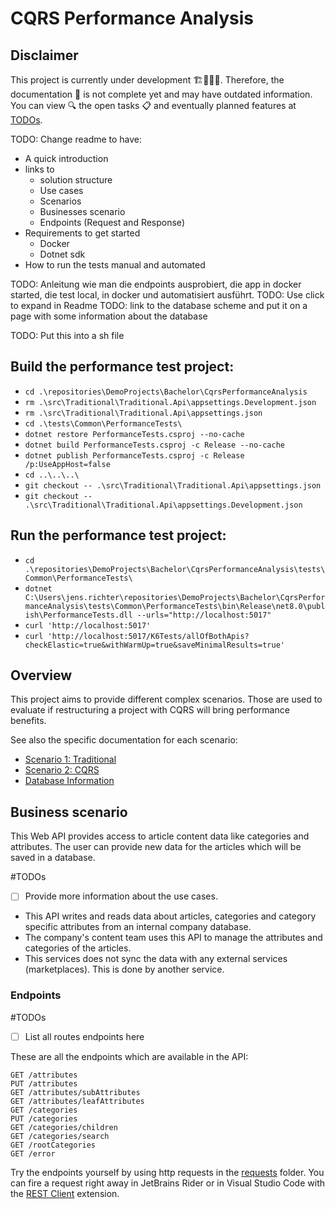 # CQRS Performance Analysis

## Disclaimer

This project is currently under development 🏗👷‍♂️🔨. Therefore, the documentation 📝 is not complete yet and may have outdated information. You can view 🔍 the open tasks 📋 and eventually planned features at [TODOs](./docs/TODOs.md).

TODO: Change readme to have:
- A quick introduction
- links to
    - solution structure
    - Use cases
    - Scenarios
    - Businesses scenario
    - Endpoints (Request and Response)
- Requirements to get started
    - Docker
    - Dotnet sdk
- How to run the tests manual and automated

TODO: Anleitung wie man die endpoints ausprobiert, die app in docker started, die test local, in docker und automatisiert ausführt.
TODO: Use click to expand in Readme
TODO: link to the database scheme and put it on a page with some information about the database

TODO: Put this into a sh file

## Build the performance test project:
- `cd .\repositories\DemoProjects\Bachelor\CqrsPerformanceAnalysis`
- `rm .\src\Traditional\Traditional.Api\appsettings.Development.json`
- `rm .\src\Traditional\Traditional.Api\appsettings.json`
- `cd .\tests\Common\PerformanceTests\`
- `dotnet restore PerformanceTests.csproj --no-cache`
- `dotnet build PerformanceTests.csproj -c Release --no-cache`
- `dotnet publish PerformanceTests.csproj -c Release /p:UseAppHost=false`
- `cd ..\..\..\`
- `git checkout -- .\src\Traditional\Traditional.Api\appsettings.json`
- `git checkout -- .\src\Traditional\Traditional.Api\appsettings.Development.json`

## Run the performance test project:
- `cd .\repositories\DemoProjects\Bachelor\CqrsPerformanceAnalysis\tests\Common\PerformanceTests\`
- `dotnet C:\Users\jens.richter\repositories\DemoProjects\Bachelor\CqrsPerformanceAnalysis\tests\Common\PerformanceTests\bin\Release\net8.0\publish\PerformanceTests.dll --urls="http://localhost:5017"`
- `curl 'http://localhost:5017'`
- `curl 'http://localhost:5017/K6Tests/allOfBothApis?checkElastic=true&withWarmUp=true&saveMinimalResults=true'`

## Overview

This project aims to provide different complex scenarios. Those are used to evaluate if restructuring a project with CQRS will bring performance benefits.

See also the specific documentation for each scenario:
- [Scenario 1: Traditional](./docs/Application_Scenario_Overview.md#scenario-1-traditional)
- [Scenario 2: CQRS](./docs/Application_Scenario_Overview.md#scenario-2-cqrs)
- [Database Information](./docs/Database_Scheme_Overview.md)

## Business scenario

This Web API provides access to article content data like categories and attributes. The user can provide new data for the articles which will be saved in a database.

#TODOs
- [ ] Provide more information about the use cases.
- This API writes and reads data about articles, categories and category specific attributes from an internal company database.
- The company's content team uses this API to manage the attributes and categories of the articles.
- This services does not sync the data with any external services (marketplaces). This is done by another service.

### Endpoints

#TODOs
- [ ] List all routes endpoints here

These are all the endpoints which are available in the API:
```http
GET /attributes
PUT /attributes
GET /attributes/subAttributes
GET /attributes/leafAttributes
GET /categories
PUT /categories
GET /categories/children
GET /categories/search
GET /rootCategories
GET /error
```
Try the endpoints yourself by using http requests in the [requests](./requests) folder. You can fire a request right away in JetBrains Rider or in Visual Studio Code with the [REST Client](https://marketplace.visualstudio.com/items?itemName=humao.rest-client) extension.
